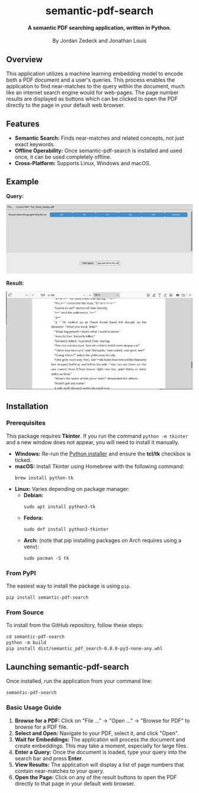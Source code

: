 <h1 align="center"><b>
	semantic-pdf-search
</b></h1>

<h4 align="center"><b>
A semantic PDF searching application, written in Python.
</b></h4>

<p align="center">
By Jordan Zedeck and Jonathan Louis
</p>


## Overview

This application utilizes a machine learning embedding model to encode both a PDF document and a user's queries. This process enables the application to find near-matches to the query within the document, much like an internet search engine would for web-pages. The page number results are displayed as buttons which can be clicked to open the PDF directly to the page in your default web browser.

## Features

  * **Semantic Search:** Finds near-matches and related concepts, not just exact keywords.
  * **Offline Operability:** Once semantic-pdf-search is installed and used once, it can be used completely offline.
  * **Cross-Platform:** Supports Linux, Windows and macOS.

## Example

**Query:** 

![alt text](https://raw.githubusercontent.com/notjonathanlouis/semantic-pdf-search/refs/heads/main/assets/great-gatsby-search.png)

**Result:**

![alt text](https://raw.githubusercontent.com/notjonathanlouis/semantic-pdf-search/refs/heads/main/assets/great-gatsby-result.png)

## Installation

### Prerequisites

This package requires **Tkinter**. If you run the command `python -m tkinter` and a new window does not appear, you will need to install it manually.

  * **Windows:** Re-run the [Python installer](https://www.python.org/downloads/windows/) and ensure the **tcl/tk** checkbox is ticked.
  * **macOS:** Install Tkinter using Homebrew with the following command:
    ```
    brew install python-tk
    ```
  * **Linux:** Varies depending on package manager:
  	* **Debian:**
	    ```
	    sudo apt install python3-tk
	    ```
	* **Fedora:**
	    ```
	    sudo dnf install python3-tkinter
	    ```
	* **Arch:** (note that pip installing packages on Arch requires using a venv):
	    ```
	    sudo pacman -S tk
	    ```

### From PyPI

The easiest way to install the package is using `pip`.

```
pip install semantic-pdf-search
```

### From Source

To install from the GitHub repository, follow these steps:

```
cd semantic-pdf-search
python -m build
pip install dist/semantic_pdf_search-0.8.0-py3-none-any.whl
```

## Launching semantic-pdf-search

Once installed, run the application from your command line:

```
semantic-pdf-search
```

### Basic Usage Guide

1.  **Browse for a PDF:** Click on "File ..." -> "Open ..." -> "Browse for PDF" to browse for a PDF file.
2.  **Select and Open:** Navigate to your PDF, select it, and click "Open".
3.  **Wait for Embeddings:** The application will process the document and create embeddings. This may take a moment, especially for large files.
4.  **Enter a Query:** Once the document is loaded, type your query into the search bar and press **Enter**.
5.  **View Results:** The application will display a list of page numbers that contain near-matches to your query.
6.  **Open the Page:** Click on any of the result buttons to open the PDF directly to that page in your default web browser.